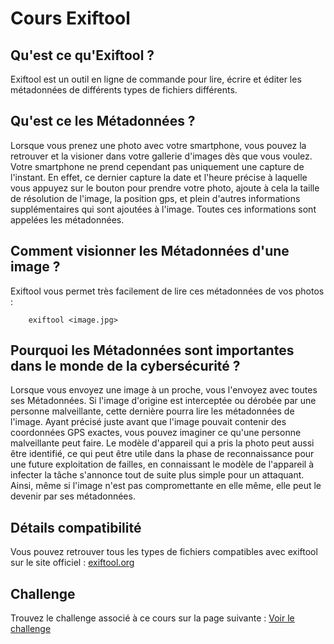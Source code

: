 # Cours Exiftool

## Qu'est ce qu'Exiftool ?

Exiftool est un outil en ligne de commande pour lire, écrire et éditer les métadonnées de différents types de fichiers différents.

## Qu'est ce les Métadonnées ?

Lorsque vous prenez une photo avec votre smartphone, vous pouvez la retrouver et la visioner dans votre gallerie d'images dès que vous voulez. Votre smartphone ne prend cependant pas uniquement une capture de l'instant. En effet, ce dernier capture la date et l'heure précise à laquelle vous appuyez sur le bouton pour prendre votre photo, ajoute à cela la taille de résolution de l'image, la position gps, et plein d'autres informations supplémentaires qui sont ajoutées à l'image. Toutes ces informations sont appelées les métadonnées.

## Comment visionner les Métadonnées d'une image ?

Exiftool vous permet très facilement de lire ces métadonnées de vos photos : 

```shell
    exiftool <image.jpg>
```

## Pourquoi les Métadonnées sont importantes dans le monde de la cybersécurité ?

Lorsque vous envoyez une image à un proche, vous l'envoyez avec toutes ses Métadonnées. Si l'image d'origine est interceptée ou dérobée par une personne malveillante, cette dernière pourra lire les métadonnées de l'image. Ayant précisé juste avant que l'image pouvait contenir des coordonnées GPS exactes, vous pouvez imaginer ce qu'une personne malveillante peut faire. Le modèle d'appareil qui a pris la photo peut aussi être identifié, ce qui peut être utile dans la phase de reconnaissance pour une future exploitation de failles, en connaissant le modèle de l'appareil à infecter la tâche s'annonce tout de suite plus simple pour un attaquant.
Ainsi, même si l'image n'est pas compromettante en elle même, elle peut le devenir par ses métadonnées.

## Détails compatibilité

Vous pouvez retrouver tous les types de fichiers compatibles avec exiftool sur le site officiel : [exiftool.org](https://exiftool.org/)

## Challenge

Trouvez le challenge associé à ce cours sur la page suivante : 
[Voir le challenge](./challenge-exif.md)